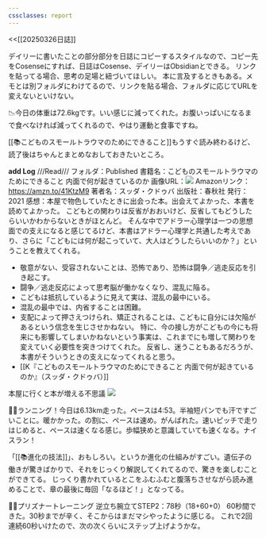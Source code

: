 ```yaml
---
cssclasses: report
---
```

<<[[20250326日誌]]

デイリーに書いたことの部分部分を日誌にコピーするスタイルなので、コピー先をCosenseにすれば、日誌はCosense、デイリーはObsidianとできる。
リンクを貼ってる場合、思考の足場と紐づいてほしい。
本に言及するときもある。メモとは別フォルダにわけてるので、リンクを貼る場合、フォルダに応じてURLを変えないといけない。

📉今日の体重は72.6kgです。いい感じに減ってくれた。お腹いっぱいになるまで食べなければ減ってくれるので、やはり運動と食事ですね。

[[📚こどものスモールトラウマのためにできること]]もうすぐ読み終わるけど、読了後はちゃんとまとめなおしておきたいところ。

**add Log**
///Read///
フォルダ：Published
書籍名：こどものスモールトラウマのためにできること 内面で何が起きているのか
画像URL：![](https://gyazo.com/8cc4caaad3a64a5cfb33335759a31269/raw)
Amazonリンク：https://amzn.to/41KtzM9
著者名：スッダ・クドゥバ
出版社：春秋社
発行：2021
感想：本屋で物色していたときに出会った本。出会えてよかった、本書を読めてよかった。
こどもとの関わりは反省がおおいけど、反省してもどうしたらいいかわからないときがほとんど。
そんな中でアドラー心理学は一つの思想面での支えになると感じてるけど、本書はアドラー心理学と共通した考えであり、さらに「こどもには何が起こっていて、大人はどうしたらいいのか？」ということを教えてくれる。
- 敬意がない、受容されないことは、恐怖であり、恐怖は闘争／逃走反応を引き起こす。
- 闘争／逃走反応によって思考脳が働かなくなり、混乱に陥る。
- こどもは抵抗しているように見えて実は、混乱の最中にいる。
- 混乱の最中では、内省することは困難。
- 支配によって押さえつけられ、矯正されることは、こどもに自分には欠陥があるという信念を生じさせかねない。
特に、今の接し方がこどもの今にも将来にも影響してしまいかねないという事実は、これまでにも増して関わりを変えていく必要性を突きつけてくれた。
反省し、迷うこともあるだろうが、本書がそういうときの支えになってくれると思う。
- [[K『こどものスモールトラウマのためにできること 内面で何が起きているのか』（スッダ・クドゥバ）]]

本屋に行くと本が増える不思議
![](https://gyazo.com/bfc139ce27e2a9751b6c1c76e0804a1c/raw)

🏃‍♀️ランニング！今日は6.13km走った。ペースは4:53。半袖短パンでも汗ですごいことに。暖かかった。の割に、ペースは速め。がんばれた。速いピッチで走りはじめると、ペースは速くなる感じ。歩幅狭めと意識していても速くなる。ナイスラン！

「[[📚進化の技法]]」、おもしろい。というか進化の仕組みがすごい。遺伝子の働きが驚きばかりで、それをじっくり解説してくれてるので、驚きを楽しむことができてる。
じっくり書かれているとこをふむふむと腹落ちさせながら読み進めることで、章の最後に毎回「なるほど！」となってる。

🏋️‍♂️プリズナートレーニング
逆立ち腕立てSTEP2：78秒（18+60+0）
60秒間できた。30秒までが辛く、そこからはまだマシやったように感じる。
これで2回連続60秒いけたので、次の次くらいにステップ上げようかな。